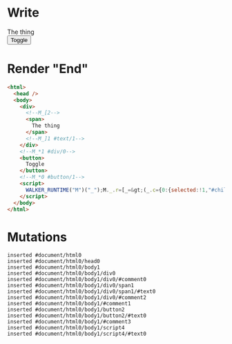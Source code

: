 # Write
  <div><!--M_[2--><span>The thing</span><!--M_]1 #text/1--></div><!--M_*1 #div/0--><button>Toggle</button><!--M_*0 #button/1--><script>WALKER_RUNTIME("M")("_");M._.r=[_=>(_.c={0:{selected:!1,"#childScope/0":_.a={"#text/1!":_.b={},"#text/1(":_._["packages/translator-tags/src/__tests__/fixtures/define-tag-for-attribute-tag/template.marko_1_renderer"]}},1:_.a,2:_.b}),0,"packages/translator-tags/src/__tests__/fixtures/define-tag-for-attribute-tag/template.marko_0_selected",0];M._.w()</script>


# Render "End"
```html
<html>
  <head />
  <body>
    <div>
      <!--M_[2-->
      <span>
        The thing
      </span>
      <!--M_]1 #text/1-->
    </div>
    <!--M_*1 #div/0-->
    <button>
      Toggle
    </button>
    <!--M_*0 #button/1-->
    <script>
      WALKER_RUNTIME("M")("_");M._.r=[_=&gt;(_.c={0:{selected:!1,"#childScope/0":_.a={"#text/1!":_.b={},"#text/1(":_._["packages/translator-tags/src/__tests__/fixtures/define-tag-for-attribute-tag/template.marko_1_renderer"]}},1:_.a,2:_.b}),0,"packages/translator-tags/src/__tests__/fixtures/define-tag-for-attribute-tag/template.marko_0_selected",0];M._.w()
    </script>
  </body>
</html>
```

# Mutations
```
inserted #document/html0
inserted #document/html0/head0
inserted #document/html0/body1
inserted #document/html0/body1/div0
inserted #document/html0/body1/div0/#comment0
inserted #document/html0/body1/div0/span1
inserted #document/html0/body1/div0/span1/#text0
inserted #document/html0/body1/div0/#comment2
inserted #document/html0/body1/#comment1
inserted #document/html0/body1/button2
inserted #document/html0/body1/button2/#text0
inserted #document/html0/body1/#comment3
inserted #document/html0/body1/script4
inserted #document/html0/body1/script4/#text0
```